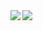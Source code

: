 <a href="https://github.com/anuraghazra/github-readme-stats">
  <img align="left" src="https://github-readme-stats.vercel.app/api?username=texture08&show_icons=true&theme=dracula" />
</a>
<a href="https://github.com/anuraghazra/github-readme-stats">
  <img align="left" src="https://github-readme-stats.vercel.app/api/top-langs/?username=texture08&layout=compact&theme=dracula" />
</a>

